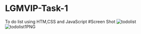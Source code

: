 # LGMVIP-Task-1
To do list using HTM,CSS and JavaScript
#Screen Shot
![todolist](https://github.com/Ritika118/LGMVIP-Task-1/assets/149045754/ba856f73-b33a-405e-8b4d-89796acbaed2)
![todolist1PNG](https://github.com/Ritika118/LGMVIP-Task-1/assets/149045754/2224f94d-b504-4df7-a00d-58db99bec4f0)
